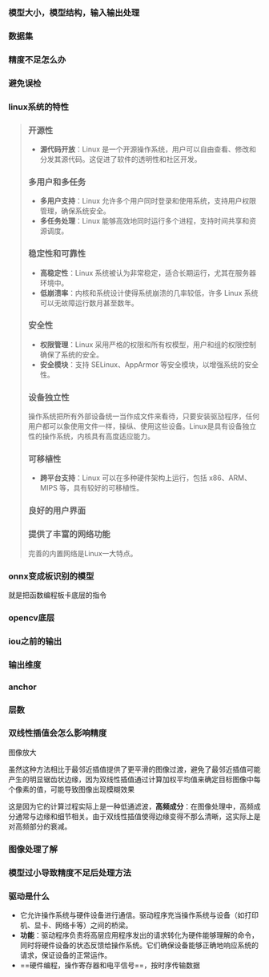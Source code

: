 ### 模型大小，模型结构，输入输出处理

### 数据集

### 精度不足怎么办

### 避免误检

### linux系统的特性

> ###  开源性
>
> - **源代码开放**：Linux 是一个开源操作系统，用户可以自由查看、修改和分发其源代码。这促进了软件的透明性和社区开发。
>
> ### 多用户和多任务
>
> - **多用户支持**：Linux 允许多个用户同时登录和使用系统，支持用户权限管理，确保系统安全。
> - **多任务处理**：Linux 能够高效地同时运行多个进程，支持时间共享和资源调度。
>
> ### **稳定性和可靠性**
>
> - **高稳定性**：Linux 系统被认为非常稳定，适合长期运行，尤其在服务器环境中。
> - **低崩溃率**：内核和系统设计使得系统崩溃的几率较低，许多 Linux 系统可以无故障运行数月甚至数年。
>
> ### 安全性
>
> - **权限管理**：Linux 采用严格的权限和所有权模型，用户和组的权限控制确保了系统的安全。
> - **安全模块**：支持 SELinux、AppArmor 等安全模块，以增强系统的安全性。
>
> ### 设备独立性
>
> 操作系统把所有外部设备统一当作成文件来看待，只要安装驱劢程序，任何用户都可以象使用文件一样，操纵、使用这些设备。Linux是具有设备独立性的操作系统，内核具有高度适应能力。
>
> ### 可移植性
>
> - **跨平台支持**：Linux 可以在多种硬件架构上运行，包括 x86、ARM、MIPS 等，具有较好的可移植性。
>
> ### 良好的用户界面
>
> 
>
> ###  提供了丰富的网络功能
>
> 完善的内置网络是Linux一大特点。





### onnx变成板识别的模型

就是把函数编程板卡底层的指令

### opencv底层

### iou之前的输出

### 输出维度

### anchor

### 层数

### 双线性插值会怎么影响精度  

图像放大

虽然这种方法相比于最邻近插值提供了更平滑的图像过渡，避免了最邻近插值可能产生的明显锯齿状边缘，因为双线性插值通过计算加权平均值来确定目标图像中每个像素的值，可能导致图像出现模糊效果

这是因为它的计算过程实际上是一种低通滤波，**高频成分**：在图像处理中，高频成分通常与边缘和细节相关。由于双线性插值使得边缘变得不那么清晰，这实际上是对高频部分的衰减。



### 图像处理了解

### 模型过小导致精度不足后处理方法

### 驱动是什么

- 它允许操作系统与硬件设备进行通信。驱动程序充当操作系统与设备（如打印机、显卡、网络卡等）之间的桥梁。
- **功能**：驱动程序负责将高层应用程序发出的请求转化为硬件能够理解的命令，同时将硬件设备的状态反馈给操作系统。它们确保设备能够正确地响应系统的请求，保证设备的正常运作。
- ==硬件编程，操作寄存器和电平信号==，按时序传输数据